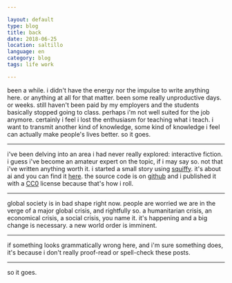 ```yaml
---

layout: default
type: blog
title: back
date: 2018-06-25
location: saltillo
language: en
category: blog
tags: life work

---
```


been a while. i didn't have the energy nor the impulse to write anything here. or anything at all for that matter. been some really unproductive days. or weeks. still haven't been paid by my employers and the students basically stopped going to class. perhaps i'm not well suited for the job anymore. certainly i feel i lost the enthusiasm for teaching what i teach. i want to transmit another kind of knowledge, some kind of knowledge i feel can actually make people's lives better. so it goes.

***

i've been delving into an area i had never really explored: interactive fiction. i guess i've become an amateur expert on the topic, if i may say so. not that i've written anything worth it. i started a small story using [squiffy](http://textadventures.co.uk/squiffy). it's about ai and you can find it [here](3xT). the source code is on [github](https://github.com/jarxg/3xT) and i published it with a [CC0](https://creativecommons.org/publicdomain/zero/1.0/) license because that's how i roll.

***

global society is in bad shape right now. people are worried we are in the verge of a major global crisis, and rightfully so. a humanitarian crisis, an economical crisis, a social crisis, you name it. it's happening and a big change is necessary. a new world order is imminent.

***

if something looks grammatically wrong here, and i'm sure something does, it's because i don't really proof-read or spell-check these posts.

***

so it goes.